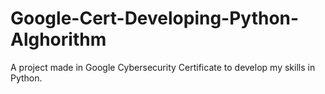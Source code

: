 # Google-Cert-Developing-Python-Alghorithm
A project made in Google Cybersecurity Certificate to develop my skills in Python.
